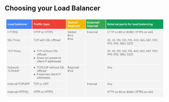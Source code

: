 ## Choosing your Load Balancer
<img src="https://github.com/paulowe/gcp/blob/main/captures/choosing-lb.PNG" />

 
